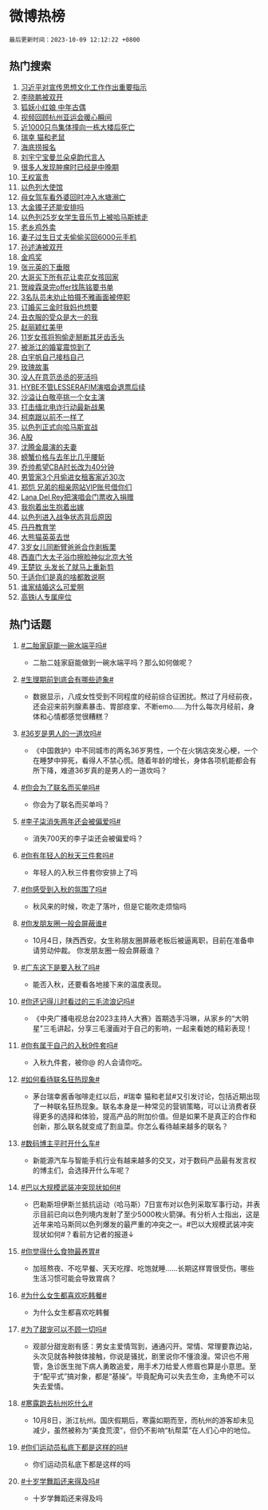 # 微博热榜

`最后更新时间：2023-10-09 12:12:22 +0800`

## 热门搜索

1. [习近平对宣传思想文化工作作出重要指示](https://m.weibo.cn/search?containerid=100103type%3D1%26t%3D10%26q%3D%23%E4%B9%A0%E8%BF%91%E5%B9%B3%E5%AF%B9%E5%AE%A3%E4%BC%A0%E6%80%9D%E6%83%B3%E6%96%87%E5%8C%96%E5%B7%A5%E4%BD%9C%E4%BD%9C%E5%87%BA%E9%87%8D%E8%A6%81%E6%8C%87%E7%A4%BA%23&stream_entry_id=51&isnewpage=1&extparam=seat%3D1%26c_type%3D51%26dgr%3D0%26cate%3D10103%26filter_type%3Drealtimehot%26pos%3D0%26stream_entry_id%3D51%26q%3D%2523%25E4%25B9%25A0%25E8%25BF%2591%25E5%25B9%25B3%25E5%25AF%25B9%25E5%25AE%25A3%25E4%25BC%25A0%25E6%2580%259D%25E6%2583%25B3%25E6%2596%2587%25E5%258C%2596%25E5%25B7%25A5%25E4%25BD%259C%25E4%25BD%259C%25E5%2587%25BA%25E9%2587%258D%25E8%25A6%2581%25E6%258C%2587%25E7%25A4%25BA%2523%26display_time%3D1696824741%26pre_seqid%3D16968247410940640491)
1. [李晓鹏被双开](https://m.weibo.cn/search?containerid=100103type%3D1%26t%3D10%26q%3D%23%E6%9D%8E%E6%99%93%E9%B9%8F%E8%A2%AB%E5%8F%8C%E5%BC%80%23&stream_entry_id=31&isnewpage=1&extparam=seat%3D1%26c_type%3D31%26flag%3D2%26dgr%3D0%26realpos%3D1%26filter_type%3Drealtimehot%26stream_entry_id%3D31%26band_rank%3D1%26lcate%3D5001%26cate%3D5001%26q%3D%2523%25E6%259D%258E%25E6%2599%2593%25E9%25B9%258F%25E8%25A2%25AB%25E5%258F%258C%25E5%25BC%2580%2523%26pos%3D0%26display_time%3D1696824741%26pre_seqid%3D16968247410940640491)
1. [狐妖小红娘 中年古偶](https://m.weibo.cn/search?containerid=100103type%3D1%26t%3D10%26q%3D%E7%8B%90%E5%A6%96%E5%B0%8F%E7%BA%A2%E5%A8%98+%E4%B8%AD%E5%B9%B4%E5%8F%A4%E5%81%B6&stream_entry_id=31&isnewpage=1&extparam=seat%3D1%26c_type%3D31%26flag%3D1%26dgr%3D0%26realpos%3D2%26filter_type%3Drealtimehot%26stream_entry_id%3D31%26band_rank%3D2%26lcate%3D5001%26cate%3D5001%26q%3D%25E7%258B%2590%25E5%25A6%2596%25E5%25B0%258F%25E7%25BA%25A2%25E5%25A8%2598%2520%25E4%25B8%25AD%25E5%25B9%25B4%25E5%258F%25A4%25E5%2581%25B6%26pos%3D1%26display_time%3D1696824741%26pre_seqid%3D16968247410940640491)
1. [视频回顾杭州亚运会暖心瞬间](https://m.weibo.cn/search?containerid=100103type%3D1%26t%3D10%26q%3D%23%E8%A7%86%E9%A2%91%E5%9B%9E%E9%A1%BE%E6%9D%AD%E5%B7%9E%E4%BA%9A%E8%BF%90%E4%BC%9A%E6%9A%96%E5%BF%83%E7%9E%AC%E9%97%B4%23&stream_entry_id=31&isnewpage=1&extparam=seat%3D1%26c_type%3D31%26flag%3D1%26dgr%3D0%26realpos%3D3%26filter_type%3Drealtimehot%26stream_entry_id%3D31%26band_rank%3D3%26lcate%3D5001%26cate%3D5001%26q%3D%2523%25E8%25A7%2586%25E9%25A2%2591%25E5%259B%259E%25E9%25A1%25BE%25E6%259D%25AD%25E5%25B7%259E%25E4%25BA%259A%25E8%25BF%2590%25E4%25BC%259A%25E6%259A%2596%25E5%25BF%2583%25E7%259E%25AC%25E9%2597%25B4%2523%26pos%3D2%26display_time%3D1696824741%26pre_seqid%3D16968247410940640491)
1. [近1000只鸟集体撞向一栋大楼后死亡](https://m.weibo.cn/search?containerid=100103type%3D1%26t%3D10%26q%3D%23%E8%BF%911000%E5%8F%AA%E9%B8%9F%E9%9B%86%E4%BD%93%E6%92%9E%E5%90%91%E4%B8%80%E6%A0%8B%E5%A4%A7%E6%A5%BC%E5%90%8E%E6%AD%BB%E4%BA%A1%23&stream_entry_id=31&isnewpage=1&extparam=seat%3D1%26c_type%3D31%26flag%3D2%26dgr%3D0%26realpos%3D4%26filter_type%3Drealtimehot%26stream_entry_id%3D31%26band_rank%3D4%26lcate%3D5001%26cate%3D5001%26q%3D%2523%25E8%25BF%25911000%25E5%258F%25AA%25E9%25B8%259F%25E9%259B%2586%25E4%25BD%2593%25E6%2592%259E%25E5%2590%2591%25E4%25B8%2580%25E6%25A0%258B%25E5%25A4%25A7%25E6%25A5%25BC%25E5%2590%258E%25E6%25AD%25BB%25E4%25BA%25A1%2523%26pos%3D3%26display_time%3D1696824741%26pre_seqid%3D16968247410940640491)
1. [瑞幸 猫和老鼠](https://m.weibo.cn/search?containerid=100103type%3D1%26t%3D10%26q%3D%E7%91%9E%E5%B9%B8+%E7%8C%AB%E5%92%8C%E8%80%81%E9%BC%A0&stream_entry_id=31&isnewpage=1&extparam=seat%3D1%26c_type%3D31%26flag%3D2%26dgr%3D0%26realpos%3D5%26filter_type%3Drealtimehot%26stream_entry_id%3D31%26band_rank%3D5%26lcate%3D5001%26cate%3D5001%26q%3D%25E7%2591%259E%25E5%25B9%25B8%2520%25E7%258C%25AB%25E5%2592%258C%25E8%2580%2581%25E9%25BC%25A0%26pos%3D4%26display_time%3D1696824741%26pre_seqid%3D16968247410940640491)
1. [海底捞报名](https://m.weibo.cn/search?containerid=100103type%3D1%26t%3D10%26q%3D%E6%B5%B7%E5%BA%95%E6%8D%9E%E6%8A%A5%E5%90%8D&stream_entry_id=31&isnewpage=1&extparam=seat%3D1%26c_type%3D31%26flag%3D1%26dgr%3D0%26realpos%3D6%26filter_type%3Drealtimehot%26stream_entry_id%3D31%26band_rank%3D6%26lcate%3D5001%26cate%3D5001%26q%3D%25E6%25B5%25B7%25E5%25BA%2595%25E6%258D%259E%25E6%258A%25A5%25E5%2590%258D%26pos%3D5%26display_time%3D1696824741%26pre_seqid%3D16968247410940640491)
1. [刘宇宁宝曼兰朵卓韵代言人](https://m.weibo.cn/search?containerid=100103type%3D1%26t%3D10%26q%3D%23%E5%88%98%E5%AE%87%E5%AE%81%E5%AE%9D%E6%9B%BC%E5%85%B0%E6%9C%B5%E5%8D%93%E9%9F%B5%E4%BB%A3%E8%A8%80%E4%BA%BA%23&stream_entry_id=31&isnewpage=1&extparam=seat%3D1%26c_type%3D31%26dgr%3D0%26cate%3D5001%26pos%3D6%26stream_entry_id%3D31%26filter_type%3Drealtimehot%26topic_ad%3D1%26adid%3D207300%26lcate%3D5001%26q%3D%2523%25E5%2588%2598%25E5%25AE%2587%25E5%25AE%2581%25E5%25AE%259D%25E6%259B%25BC%25E5%2585%25B0%25E6%259C%25B5%25E5%258D%2593%25E9%259F%25B5%25E4%25BB%25A3%25E8%25A8%2580%25E4%25BA%25BA%2523%26is_ad_pos%3D1%26band_rank%3D7%26display_time%3D1696824741%26pre_seqid%3D16968247410940640491)
1. [很多人发现肿瘤时已经是中晚期](https://m.weibo.cn/search?containerid=100103type%3D1%26t%3D10%26q%3D%E5%BE%88%E5%A4%9A%E4%BA%BA%E5%8F%91%E7%8E%B0%E8%82%BF%E7%98%A4%E6%97%B6%E5%B7%B2%E7%BB%8F%E6%98%AF%E4%B8%AD%E6%99%9A%E6%9C%9F&stream_entry_id=31&isnewpage=1&extparam=seat%3D1%26c_type%3D31%26flag%3D0%26dgr%3D0%26realpos%3D7%26filter_type%3Drealtimehot%26stream_entry_id%3D31%26band_rank%3D7%26lcate%3D5001%26cate%3D5001%26q%3D%25E5%25BE%2588%25E5%25A4%259A%25E4%25BA%25BA%25E5%258F%2591%25E7%258E%25B0%25E8%2582%25BF%25E7%2598%25A4%25E6%2597%25B6%25E5%25B7%25B2%25E7%25BB%258F%25E6%2598%25AF%25E4%25B8%25AD%25E6%2599%259A%25E6%259C%259F%26pos%3D7%26display_time%3D1696824741%26pre_seqid%3D16968247410940640491)
1. [王权富贵](https://m.weibo.cn/search?containerid=100103type%3D1%26t%3D10%26q%3D%E7%8E%8B%E6%9D%83%E5%AF%8C%E8%B4%B5&stream_entry_id=31&isnewpage=1&extparam=seat%3D1%26c_type%3D31%26flag%3D16%26dgr%3D0%26realpos%3D8%26filter_type%3Drealtimehot%26stream_entry_id%3D31%26band_rank%3D8%26lcate%3D5001%26cate%3D5001%26q%3D%25E7%258E%258B%25E6%259D%2583%25E5%25AF%258C%25E8%25B4%25B5%26pos%3D8%26display_time%3D1696824741%26pre_seqid%3D16968247410940640491)
1. [以色列大使馆](https://m.weibo.cn/search?containerid=100103type%3D1%26t%3D10%26q%3D%23%E4%BB%A5%E8%89%B2%E5%88%97%E5%A4%A7%E4%BD%BF%E9%A6%86%23&stream_entry_id=31&isnewpage=1&extparam=seat%3D1%26c_type%3D31%26flag%3D0%26dgr%3D0%26realpos%3D9%26filter_type%3Drealtimehot%26stream_entry_id%3D31%26band_rank%3D9%26lcate%3D5001%26cate%3D5001%26q%3D%2523%25E4%25BB%25A5%25E8%2589%25B2%25E5%2588%2597%25E5%25A4%25A7%25E4%25BD%25BF%25E9%25A6%2586%2523%26pos%3D9%26display_time%3D1696824741%26pre_seqid%3D16968247410940640491)
1. [母女驾车看外婆回时冲入水塘溺亡](https://m.weibo.cn/search?containerid=100103type%3D1%26t%3D10%26q%3D%23%E6%AF%8D%E5%A5%B3%E9%A9%BE%E8%BD%A6%E7%9C%8B%E5%A4%96%E5%A9%86%E5%9B%9E%E6%97%B6%E5%86%B2%E5%85%A5%E6%B0%B4%E5%A1%98%E6%BA%BA%E4%BA%A1%23&stream_entry_id=31&isnewpage=1&extparam=seat%3D1%26c_type%3D31%26flag%3D0%26dgr%3D0%26realpos%3D10%26filter_type%3Drealtimehot%26stream_entry_id%3D31%26band_rank%3D10%26lcate%3D5001%26cate%3D5001%26q%3D%2523%25E6%25AF%258D%25E5%25A5%25B3%25E9%25A9%25BE%25E8%25BD%25A6%25E7%259C%258B%25E5%25A4%2596%25E5%25A9%2586%25E5%259B%259E%25E6%2597%25B6%25E5%2586%25B2%25E5%2585%25A5%25E6%25B0%25B4%25E5%25A1%2598%25E6%25BA%25BA%25E4%25BA%25A1%2523%26pos%3D10%26display_time%3D1696824741%26pre_seqid%3D16968247410940640491)
1. [大金镯子还能安排吗](https://m.weibo.cn/search?containerid=100103type%3D1%26t%3D10%26q%3D%23%E5%A4%A7%E9%87%91%E9%95%AF%E5%AD%90%E8%BF%98%E8%83%BD%E5%AE%89%E6%8E%92%E5%90%97%23&stream_entry_id=31&isnewpage=1&extparam=seat%3D1%26c_type%3D31%26flag%3D1%26dgr%3D0%26realpos%3D11%26filter_type%3Drealtimehot%26stream_entry_id%3D31%26band_rank%3D11%26lcate%3D5001%26cate%3D5001%26q%3D%2523%25E5%25A4%25A7%25E9%2587%2591%25E9%2595%25AF%25E5%25AD%2590%25E8%25BF%2598%25E8%2583%25BD%25E5%25AE%2589%25E6%258E%2592%25E5%2590%2597%2523%26pos%3D11%26display_time%3D1696824741%26pre_seqid%3D16968247410940640491)
1. [以色列25岁女学生音乐节上被哈马斯掳走](https://m.weibo.cn/search?containerid=100103type%3D1%26t%3D10%26q%3D%23%E4%BB%A5%E8%89%B2%E5%88%9725%E5%B2%81%E5%A5%B3%E5%AD%A6%E7%94%9F%E9%9F%B3%E4%B9%90%E8%8A%82%E4%B8%8A%E8%A2%AB%E5%93%88%E9%A9%AC%E6%96%AF%E6%8E%B3%E8%B5%B0%23&stream_entry_id=31&isnewpage=1&extparam=seat%3D1%26c_type%3D31%26flag%3D0%26dgr%3D0%26realpos%3D12%26filter_type%3Drealtimehot%26stream_entry_id%3D31%26band_rank%3D12%26lcate%3D5001%26cate%3D5001%26q%3D%2523%25E4%25BB%25A5%25E8%2589%25B2%25E5%2588%259725%25E5%25B2%2581%25E5%25A5%25B3%25E5%25AD%25A6%25E7%2594%259F%25E9%259F%25B3%25E4%25B9%2590%25E8%258A%2582%25E4%25B8%258A%25E8%25A2%25AB%25E5%2593%2588%25E9%25A9%25AC%25E6%2596%25AF%25E6%258E%25B3%25E8%25B5%25B0%2523%26pos%3D12%26display_time%3D1696824741%26pre_seqid%3D16968247410940640491)
1. [老乡鸡外卖](https://m.weibo.cn/search?containerid=100103type%3D1%26t%3D10%26q%3D%E8%80%81%E4%B9%A1%E9%B8%A1%E5%A4%96%E5%8D%96&stream_entry_id=31&isnewpage=1&extparam=seat%3D1%26c_type%3D31%26flag%3D1%26dgr%3D0%26realpos%3D13%26filter_type%3Drealtimehot%26stream_entry_id%3D31%26band_rank%3D13%26lcate%3D5001%26cate%3D5001%26q%3D%25E8%2580%2581%25E4%25B9%25A1%25E9%25B8%25A1%25E5%25A4%2596%25E5%258D%2596%26pos%3D13%26display_time%3D1696824741%26pre_seqid%3D16968247410940640491)
1. [妻子过生日丈夫偷偷买回6000元手机](https://m.weibo.cn/search?containerid=100103type%3D1%26t%3D10%26q%3D%23%E5%A6%BB%E5%AD%90%E8%BF%87%E7%94%9F%E6%97%A5%E4%B8%88%E5%A4%AB%E5%81%B7%E5%81%B7%E4%B9%B0%E5%9B%9E6000%E5%85%83%E6%89%8B%E6%9C%BA%23&stream_entry_id=31&isnewpage=1&extparam=seat%3D1%26c_type%3D31%26flag%3D32768%26dgr%3D0%26realpos%3D14%26filter_type%3Drealtimehot%26stream_entry_id%3D31%26band_rank%3D14%26lcate%3D5001%26cate%3D5001%26q%3D%2523%25E5%25A6%25BB%25E5%25AD%2590%25E8%25BF%2587%25E7%2594%259F%25E6%2597%25A5%25E4%25B8%2588%25E5%25A4%25AB%25E5%2581%25B7%25E5%2581%25B7%25E4%25B9%25B0%25E5%259B%259E6000%25E5%2585%2583%25E6%2589%258B%25E6%259C%25BA%2523%26pos%3D14%26display_time%3D1696824741%26pre_seqid%3D16968247410940640491)
1. [孙述涛被双开](https://m.weibo.cn/search?containerid=100103type%3D1%26t%3D10%26q%3D%23%E5%AD%99%E8%BF%B0%E6%B6%9B%E8%A2%AB%E5%8F%8C%E5%BC%80%23&stream_entry_id=31&isnewpage=1&extparam=seat%3D1%26c_type%3D31%26flag%3D1%26dgr%3D0%26realpos%3D15%26filter_type%3Drealtimehot%26stream_entry_id%3D31%26band_rank%3D15%26lcate%3D5001%26cate%3D5001%26q%3D%2523%25E5%25AD%2599%25E8%25BF%25B0%25E6%25B6%259B%25E8%25A2%25AB%25E5%258F%258C%25E5%25BC%2580%2523%26pos%3D15%26display_time%3D1696824741%26pre_seqid%3D16968247410940640491)
1. [金鸡奖](https://m.weibo.cn/search?containerid=100103type%3D1%26t%3D10%26q%3D%E9%87%91%E9%B8%A1%E5%A5%96&stream_entry_id=31&isnewpage=1&extparam=seat%3D1%26c_type%3D31%26flag%3D1%26dgr%3D0%26realpos%3D16%26filter_type%3Drealtimehot%26stream_entry_id%3D31%26band_rank%3D16%26lcate%3D5001%26cate%3D5001%26q%3D%25E9%2587%2591%25E9%25B8%25A1%25E5%25A5%2596%26pos%3D16%26display_time%3D1696824741%26pre_seqid%3D16968247410940640491)
1. [张元英的下垂眼](https://m.weibo.cn/search?containerid=100103type%3D1%26t%3D10%26q%3D%E5%BC%A0%E5%85%83%E8%8B%B1%E7%9A%84%E4%B8%8B%E5%9E%82%E7%9C%BC&stream_entry_id=31&isnewpage=1&extparam=seat%3D1%26c_type%3D31%26flag%3D0%26dgr%3D0%26realpos%3D17%26filter_type%3Drealtimehot%26stream_entry_id%3D31%26band_rank%3D17%26lcate%3D5001%26cate%3D5001%26q%3D%25E5%25BC%25A0%25E5%2585%2583%25E8%258B%25B1%25E7%259A%2584%25E4%25B8%258B%25E5%259E%2582%25E7%259C%25BC%26pos%3D17%26display_time%3D1696824741%26pre_seqid%3D16968247410940640491)
1. [大哥买下所有花让卖花女孩回家](https://m.weibo.cn/search?containerid=100103type%3D1%26t%3D10%26q%3D%23%E5%A4%A7%E5%93%A5%E4%B9%B0%E4%B8%8B%E6%89%80%E6%9C%89%E8%8A%B1%E8%AE%A9%E5%8D%96%E8%8A%B1%E5%A5%B3%E5%AD%A9%E5%9B%9E%E5%AE%B6%23&stream_entry_id=31&isnewpage=1&extparam=seat%3D1%26c_type%3D31%26flag%3D32768%26dgr%3D0%26realpos%3D18%26filter_type%3Drealtimehot%26stream_entry_id%3D31%26band_rank%3D18%26lcate%3D5001%26cate%3D5001%26q%3D%2523%25E5%25A4%25A7%25E5%2593%25A5%25E4%25B9%25B0%25E4%25B8%258B%25E6%2589%2580%25E6%259C%2589%25E8%258A%25B1%25E8%25AE%25A9%25E5%258D%2596%25E8%258A%25B1%25E5%25A5%25B3%25E5%25AD%25A9%25E5%259B%259E%25E5%25AE%25B6%2523%26pos%3D18%26display_time%3D1696824741%26pre_seqid%3D16968247410940640491)
1. [贺峻霖录完offer找陈铭要书单](https://m.weibo.cn/search?containerid=100103type%3D1%26t%3D10%26q%3D%23%E8%B4%BA%E5%B3%BB%E9%9C%96%E5%BD%95%E5%AE%8Coffer%E6%89%BE%E9%99%88%E9%93%AD%E8%A6%81%E4%B9%A6%E5%8D%95%23&stream_entry_id=31&isnewpage=1&extparam=seat%3D1%26c_type%3D31%26flag%3D1%26dgr%3D0%26realpos%3D19%26filter_type%3Drealtimehot%26stream_entry_id%3D31%26band_rank%3D19%26lcate%3D5001%26cate%3D5001%26q%3D%2523%25E8%25B4%25BA%25E5%25B3%25BB%25E9%259C%2596%25E5%25BD%2595%25E5%25AE%258Coffer%25E6%2589%25BE%25E9%2599%2588%25E9%2593%25AD%25E8%25A6%2581%25E4%25B9%25A6%25E5%258D%2595%2523%26pos%3D19%26display_time%3D1696824741%26pre_seqid%3D16968247410940640491)
1. [3名队员未劝止拍摄不雅画面被停职](https://m.weibo.cn/search?containerid=100103type%3D1%26t%3D10%26q%3D%233%E5%90%8D%E9%98%9F%E5%91%98%E6%9C%AA%E5%8A%9D%E6%AD%A2%E6%8B%8D%E6%91%84%E4%B8%8D%E9%9B%85%E7%94%BB%E9%9D%A2%E8%A2%AB%E5%81%9C%E8%81%8C%23&stream_entry_id=31&isnewpage=1&extparam=seat%3D1%26c_type%3D31%26flag%3D0%26dgr%3D0%26realpos%3D20%26filter_type%3Drealtimehot%26stream_entry_id%3D31%26band_rank%3D20%26lcate%3D5001%26cate%3D5001%26q%3D%25233%25E5%2590%258D%25E9%2598%259F%25E5%2591%2598%25E6%259C%25AA%25E5%258A%259D%25E6%25AD%25A2%25E6%258B%258D%25E6%2591%2584%25E4%25B8%258D%25E9%259B%2585%25E7%2594%25BB%25E9%259D%25A2%25E8%25A2%25AB%25E5%2581%259C%25E8%2581%258C%2523%26pos%3D20%26display_time%3D1696824741%26pre_seqid%3D16968247410940640491)
1. [订婚买三金时我妈也想要](https://m.weibo.cn/search?containerid=100103type%3D1%26t%3D10%26q%3D%23%E8%AE%A2%E5%A9%9A%E4%B9%B0%E4%B8%89%E9%87%91%E6%97%B6%E6%88%91%E5%A6%88%E4%B9%9F%E6%83%B3%E8%A6%81%23&stream_entry_id=31&isnewpage=1&extparam=seat%3D1%26c_type%3D31%26flag%3D1%26dgr%3D0%26realpos%3D21%26filter_type%3Drealtimehot%26stream_entry_id%3D31%26band_rank%3D21%26lcate%3D5001%26cate%3D5001%26q%3D%2523%25E8%25AE%25A2%25E5%25A9%259A%25E4%25B9%25B0%25E4%25B8%2589%25E9%2587%2591%25E6%2597%25B6%25E6%2588%2591%25E5%25A6%2588%25E4%25B9%259F%25E6%2583%25B3%25E8%25A6%2581%2523%26pos%3D21%26display_time%3D1696824741%26pre_seqid%3D16968247410940640491)
1. [丑衣服的受众是大一的我](https://m.weibo.cn/search?containerid=100103type%3D1%26t%3D10%26q%3D%23%E4%B8%91%E8%A1%A3%E6%9C%8D%E7%9A%84%E5%8F%97%E4%BC%97%E6%98%AF%E5%A4%A7%E4%B8%80%E7%9A%84%E6%88%91%23&stream_entry_id=31&isnewpage=1&extparam=seat%3D1%26c_type%3D31%26flag%3D1%26dgr%3D0%26realpos%3D22%26filter_type%3Drealtimehot%26stream_entry_id%3D31%26band_rank%3D22%26lcate%3D5001%26cate%3D5001%26q%3D%2523%25E4%25B8%2591%25E8%25A1%25A3%25E6%259C%258D%25E7%259A%2584%25E5%258F%2597%25E4%25BC%2597%25E6%2598%25AF%25E5%25A4%25A7%25E4%25B8%2580%25E7%259A%2584%25E6%2588%2591%2523%26pos%3D22%26display_time%3D1696824741%26pre_seqid%3D16968247410940640491)
1. [赵丽颖红美甲](https://m.weibo.cn/search?containerid=100103type%3D1%26t%3D10%26q%3D%23%E8%B5%B5%E4%B8%BD%E9%A2%96%E7%BA%A2%E7%BE%8E%E7%94%B2%23&stream_entry_id=31&isnewpage=1&extparam=seat%3D1%26c_type%3D31%26flag%3D1%26dgr%3D0%26realpos%3D23%26filter_type%3Drealtimehot%26stream_entry_id%3D31%26band_rank%3D23%26lcate%3D5001%26cate%3D5001%26q%3D%2523%25E8%25B5%25B5%25E4%25B8%25BD%25E9%25A2%2596%25E7%25BA%25A2%25E7%25BE%258E%25E7%2594%25B2%2523%26pos%3D23%26display_time%3D1696824741%26pre_seqid%3D16968247410940640491)
1. [11岁女孩将狗偷走掰断其牙齿舌头](https://m.weibo.cn/search?containerid=100103type%3D1%26t%3D10%26q%3D%2311%E5%B2%81%E5%A5%B3%E5%AD%A9%E5%B0%86%E7%8B%97%E5%81%B7%E8%B5%B0%E6%8E%B0%E6%96%AD%E5%85%B6%E7%89%99%E9%BD%BF%E8%88%8C%E5%A4%B4%23&stream_entry_id=31&isnewpage=1&extparam=seat%3D1%26c_type%3D31%26flag%3D0%26dgr%3D0%26realpos%3D24%26filter_type%3Drealtimehot%26stream_entry_id%3D31%26band_rank%3D24%26lcate%3D5001%26cate%3D5001%26q%3D%252311%25E5%25B2%2581%25E5%25A5%25B3%25E5%25AD%25A9%25E5%25B0%2586%25E7%258B%2597%25E5%2581%25B7%25E8%25B5%25B0%25E6%258E%25B0%25E6%2596%25AD%25E5%2585%25B6%25E7%2589%2599%25E9%25BD%25BF%25E8%2588%258C%25E5%25A4%25B4%2523%26pos%3D24%26display_time%3D1696824741%26pre_seqid%3D16968247410940640491)
1. [被浙江的婚宴震惊到了](https://m.weibo.cn/search?containerid=100103type%3D1%26t%3D10%26q%3D%23%E8%A2%AB%E6%B5%99%E6%B1%9F%E7%9A%84%E5%A9%9A%E5%AE%B4%E9%9C%87%E6%83%8A%E5%88%B0%E4%BA%86%23&stream_entry_id=31&isnewpage=1&extparam=seat%3D1%26c_type%3D31%26flag%3D0%26dgr%3D0%26realpos%3D25%26filter_type%3Drealtimehot%26stream_entry_id%3D31%26band_rank%3D25%26lcate%3D5001%26cate%3D5001%26q%3D%2523%25E8%25A2%25AB%25E6%25B5%2599%25E6%25B1%259F%25E7%259A%2584%25E5%25A9%259A%25E5%25AE%25B4%25E9%259C%2587%25E6%2583%258A%25E5%2588%25B0%25E4%25BA%2586%2523%26pos%3D25%26display_time%3D1696824741%26pre_seqid%3D16968247410940640491)
1. [白宇帆自己接档自己](https://m.weibo.cn/search?containerid=100103type%3D1%26t%3D10%26q%3D%23%E7%99%BD%E5%AE%87%E5%B8%86%E8%87%AA%E5%B7%B1%E6%8E%A5%E6%A1%A3%E8%87%AA%E5%B7%B1%23&stream_entry_id=31&isnewpage=1&extparam=seat%3D1%26c_type%3D31%26flag%3D1%26dgr%3D0%26realpos%3D26%26filter_type%3Drealtimehot%26stream_entry_id%3D31%26band_rank%3D26%26lcate%3D5001%26cate%3D5001%26q%3D%2523%25E7%2599%25BD%25E5%25AE%2587%25E5%25B8%2586%25E8%2587%25AA%25E5%25B7%25B1%25E6%258E%25A5%25E6%25A1%25A3%25E8%2587%25AA%25E5%25B7%25B1%2523%26pos%3D26%26display_time%3D1696824741%26pre_seqid%3D16968247410940640491)
1. [玫瑰故事](https://m.weibo.cn/search?containerid=100103type%3D1%26t%3D10%26q%3D%E7%8E%AB%E7%91%B0%E6%95%85%E4%BA%8B&stream_entry_id=31&isnewpage=1&extparam=seat%3D1%26c_type%3D31%26flag%3D1%26dgr%3D0%26realpos%3D27%26filter_type%3Drealtimehot%26stream_entry_id%3D31%26band_rank%3D27%26lcate%3D5001%26cate%3D5001%26q%3D%25E7%258E%25AB%25E7%2591%25B0%25E6%2595%2585%25E4%25BA%258B%26pos%3D27%26display_time%3D1696824741%26pre_seqid%3D16968247410940640491)
1. [没人在意范丞丞的死活吗](https://m.weibo.cn/search?containerid=100103type%3D1%26t%3D10%26q%3D%23%E6%B2%A1%E4%BA%BA%E5%9C%A8%E6%84%8F%E8%8C%83%E4%B8%9E%E4%B8%9E%E7%9A%84%E6%AD%BB%E6%B4%BB%E5%90%97%23&stream_entry_id=31&isnewpage=1&extparam=seat%3D1%26c_type%3D31%26flag%3D1%26dgr%3D0%26realpos%3D28%26filter_type%3Drealtimehot%26stream_entry_id%3D31%26band_rank%3D28%26lcate%3D5001%26cate%3D5001%26q%3D%2523%25E6%25B2%25A1%25E4%25BA%25BA%25E5%259C%25A8%25E6%2584%258F%25E8%258C%2583%25E4%25B8%259E%25E4%25B8%259E%25E7%259A%2584%25E6%25AD%25BB%25E6%25B4%25BB%25E5%2590%2597%2523%26pos%3D28%26display_time%3D1696824741%26pre_seqid%3D16968247410940640491)
1. [HYBE不管LESSERAFIM演唱会退票后续](https://m.weibo.cn/search?containerid=100103type%3D1%26t%3D10%26q%3D%23HYBE%E4%B8%8D%E7%AE%A1LESSERAFIM%E6%BC%94%E5%94%B1%E4%BC%9A%E9%80%80%E7%A5%A8%E5%90%8E%E7%BB%AD%23&stream_entry_id=31&isnewpage=1&extparam=seat%3D1%26c_type%3D31%26flag%3D1%26dgr%3D0%26realpos%3D29%26filter_type%3Drealtimehot%26stream_entry_id%3D31%26band_rank%3D29%26lcate%3D5001%26cate%3D5001%26q%3D%2523HYBE%25E4%25B8%258D%25E7%25AE%25A1LESSERAFIM%25E6%25BC%2594%25E5%2594%25B1%25E4%25BC%259A%25E9%2580%2580%25E7%25A5%25A8%25E5%2590%258E%25E7%25BB%25AD%2523%26pos%3D29%26display_time%3D1696824741%26pre_seqid%3D16968247410940640491)
1. [沙溢让白敬亭挑一个女主演](https://m.weibo.cn/search?containerid=100103type%3D1%26t%3D10%26q%3D%23%E6%B2%99%E6%BA%A2%E8%AE%A9%E7%99%BD%E6%95%AC%E4%BA%AD%E6%8C%91%E4%B8%80%E4%B8%AA%E5%A5%B3%E4%B8%BB%E6%BC%94%23&stream_entry_id=31&isnewpage=1&extparam=seat%3D1%26c_type%3D31%26flag%3D1%26dgr%3D0%26realpos%3D30%26filter_type%3Drealtimehot%26stream_entry_id%3D31%26band_rank%3D30%26lcate%3D5001%26cate%3D5001%26q%3D%2523%25E6%25B2%2599%25E6%25BA%25A2%25E8%25AE%25A9%25E7%2599%25BD%25E6%2595%25AC%25E4%25BA%25AD%25E6%258C%2591%25E4%25B8%2580%25E4%25B8%25AA%25E5%25A5%25B3%25E4%25B8%25BB%25E6%25BC%2594%2523%26pos%3D30%26display_time%3D1696824741%26pre_seqid%3D16968247410940640491)
1. [打击缅北电诈行动最新战果](https://m.weibo.cn/search?containerid=100103type%3D1%26t%3D10%26q%3D%23%E6%89%93%E5%87%BB%E7%BC%85%E5%8C%97%E7%94%B5%E8%AF%88%E8%A1%8C%E5%8A%A8%E6%9C%80%E6%96%B0%E6%88%98%E6%9E%9C%23&stream_entry_id=31&isnewpage=1&extparam=seat%3D1%26c_type%3D31%26flag%3D1%26dgr%3D0%26realpos%3D31%26filter_type%3Drealtimehot%26stream_entry_id%3D31%26band_rank%3D31%26lcate%3D5001%26cate%3D5001%26q%3D%2523%25E6%2589%2593%25E5%2587%25BB%25E7%25BC%2585%25E5%258C%2597%25E7%2594%25B5%25E8%25AF%2588%25E8%25A1%258C%25E5%258A%25A8%25E6%259C%2580%25E6%2596%25B0%25E6%2588%2598%25E6%259E%259C%2523%26pos%3D31%26display_time%3D1696824741%26pre_seqid%3D16968247410940640491)
1. [柯南跟以前不一样了](https://m.weibo.cn/search?containerid=100103type%3D1%26t%3D10%26q%3D%23%E6%9F%AF%E5%8D%97%E8%B7%9F%E4%BB%A5%E5%89%8D%E4%B8%8D%E4%B8%80%E6%A0%B7%E4%BA%86%23&stream_entry_id=31&isnewpage=1&extparam=seat%3D1%26c_type%3D31%26flag%3D1%26dgr%3D0%26realpos%3D32%26filter_type%3Drealtimehot%26stream_entry_id%3D31%26band_rank%3D32%26lcate%3D5001%26cate%3D5001%26q%3D%2523%25E6%259F%25AF%25E5%258D%2597%25E8%25B7%259F%25E4%25BB%25A5%25E5%2589%258D%25E4%25B8%258D%25E4%25B8%2580%25E6%25A0%25B7%25E4%25BA%2586%2523%26pos%3D32%26display_time%3D1696824741%26pre_seqid%3D16968247410940640491)
1. [以色列正式向哈马斯宣战](https://m.weibo.cn/search?containerid=100103type%3D1%26t%3D10%26q%3D%23%E4%BB%A5%E8%89%B2%E5%88%97%E6%AD%A3%E5%BC%8F%E5%90%91%E5%93%88%E9%A9%AC%E6%96%AF%E5%AE%A3%E6%88%98%23&stream_entry_id=31&isnewpage=1&extparam=seat%3D1%26c_type%3D31%26flag%3D0%26dgr%3D0%26realpos%3D33%26filter_type%3Drealtimehot%26stream_entry_id%3D31%26band_rank%3D33%26lcate%3D5001%26cate%3D5001%26q%3D%2523%25E4%25BB%25A5%25E8%2589%25B2%25E5%2588%2597%25E6%25AD%25A3%25E5%25BC%258F%25E5%2590%2591%25E5%2593%2588%25E9%25A9%25AC%25E6%2596%25AF%25E5%25AE%25A3%25E6%2588%2598%2523%26pos%3D33%26display_time%3D1696824741%26pre_seqid%3D16968247410940640491)
1. [A股](https://m.weibo.cn/search?containerid=100103type%3D1%26t%3D10%26q%3DA%E8%82%A1&stream_entry_id=31&isnewpage=1&extparam=seat%3D1%26c_type%3D31%26flag%3D0%26dgr%3D0%26realpos%3D34%26filter_type%3Drealtimehot%26stream_entry_id%3D31%26band_rank%3D34%26lcate%3D5001%26cate%3D5001%26q%3DA%25E8%2582%25A1%26pos%3D34%26display_time%3D1696824741%26pre_seqid%3D16968247410940640491)
1. [沈腾金晨演的夫妻](https://m.weibo.cn/search?containerid=100103type%3D1%26t%3D10%26q%3D%23%E6%B2%88%E8%85%BE%E9%87%91%E6%99%A8%E6%BC%94%E7%9A%84%E5%A4%AB%E5%A6%BB%23&stream_entry_id=31&isnewpage=1&extparam=seat%3D1%26c_type%3D31%26flag%3D0%26dgr%3D0%26realpos%3D35%26filter_type%3Drealtimehot%26stream_entry_id%3D31%26band_rank%3D35%26lcate%3D5001%26cate%3D5001%26q%3D%2523%25E6%25B2%2588%25E8%2585%25BE%25E9%2587%2591%25E6%2599%25A8%25E6%25BC%2594%25E7%259A%2584%25E5%25A4%25AB%25E5%25A6%25BB%2523%26pos%3D35%26display_time%3D1696824741%26pre_seqid%3D16968247410940640491)
1. [螃蟹价格与去年比几乎腰斩](https://m.weibo.cn/search?containerid=100103type%3D1%26t%3D10%26q%3D%23%E8%9E%83%E8%9F%B9%E4%BB%B7%E6%A0%BC%E4%B8%8E%E5%8E%BB%E5%B9%B4%E6%AF%94%E5%87%A0%E4%B9%8E%E8%85%B0%E6%96%A9%23&stream_entry_id=31&isnewpage=1&extparam=seat%3D1%26c_type%3D31%26flag%3D1%26dgr%3D0%26realpos%3D36%26filter_type%3Drealtimehot%26stream_entry_id%3D31%26band_rank%3D36%26lcate%3D5001%26cate%3D5001%26q%3D%2523%25E8%259E%2583%25E8%259F%25B9%25E4%25BB%25B7%25E6%25A0%25BC%25E4%25B8%258E%25E5%258E%25BB%25E5%25B9%25B4%25E6%25AF%2594%25E5%2587%25A0%25E4%25B9%258E%25E8%2585%25B0%25E6%2596%25A9%2523%26pos%3D36%26display_time%3D1696824741%26pre_seqid%3D16968247410940640491)
1. [乔帅希望CBA时长改为40分钟](https://m.weibo.cn/search?containerid=100103type%3D1%26t%3D10%26q%3D%23%E4%B9%94%E5%B8%85%E5%B8%8C%E6%9C%9BCBA%E6%97%B6%E9%95%BF%E6%94%B9%E4%B8%BA40%E5%88%86%E9%92%9F%23&stream_entry_id=31&isnewpage=1&extparam=seat%3D1%26c_type%3D31%26flag%3D0%26dgr%3D0%26realpos%3D37%26filter_type%3Drealtimehot%26stream_entry_id%3D31%26band_rank%3D37%26lcate%3D5001%26cate%3D5001%26q%3D%2523%25E4%25B9%2594%25E5%25B8%2585%25E5%25B8%258C%25E6%259C%259BCBA%25E6%2597%25B6%25E9%2595%25BF%25E6%2594%25B9%25E4%25B8%25BA40%25E5%2588%2586%25E9%2592%259F%2523%26pos%3D37%26display_time%3D1696824741%26pre_seqid%3D16968247410940640491)
1. [男管家3个月偷进女租客家近30次](https://m.weibo.cn/search?containerid=100103type%3D1%26t%3D10%26q%3D%23%E7%94%B7%E7%AE%A1%E5%AE%B63%E4%B8%AA%E6%9C%88%E5%81%B7%E8%BF%9B%E5%A5%B3%E7%A7%9F%E5%AE%A2%E5%AE%B6%E8%BF%9130%E6%AC%A1%23&stream_entry_id=31&isnewpage=1&extparam=seat%3D1%26c_type%3D31%26flag%3D0%26dgr%3D0%26realpos%3D38%26filter_type%3Drealtimehot%26stream_entry_id%3D31%26band_rank%3D38%26lcate%3D5001%26cate%3D5001%26q%3D%2523%25E7%2594%25B7%25E7%25AE%25A1%25E5%25AE%25B63%25E4%25B8%25AA%25E6%259C%2588%25E5%2581%25B7%25E8%25BF%259B%25E5%25A5%25B3%25E7%25A7%259F%25E5%25AE%25A2%25E5%25AE%25B6%25E8%25BF%259130%25E6%25AC%25A1%2523%26pos%3D38%26display_time%3D1696824741%26pre_seqid%3D16968247410940640491)
1. [郑恺 兄弟的相亲网站VIP账号借你们](https://m.weibo.cn/search?containerid=100103type%3D1%26t%3D10%26q%3D%E9%83%91%E6%81%BA+%E5%85%84%E5%BC%9F%E7%9A%84%E7%9B%B8%E4%BA%B2%E7%BD%91%E7%AB%99VIP%E8%B4%A6%E5%8F%B7%E5%80%9F%E4%BD%A0%E4%BB%AC&stream_entry_id=31&isnewpage=1&extparam=seat%3D1%26c_type%3D31%26flag%3D1%26dgr%3D0%26realpos%3D39%26filter_type%3Drealtimehot%26stream_entry_id%3D31%26band_rank%3D39%26lcate%3D5001%26cate%3D5001%26q%3D%25E9%2583%2591%25E6%2581%25BA%2520%25E5%2585%2584%25E5%25BC%259F%25E7%259A%2584%25E7%259B%25B8%25E4%25BA%25B2%25E7%25BD%2591%25E7%25AB%2599VIP%25E8%25B4%25A6%25E5%258F%25B7%25E5%2580%259F%25E4%25BD%25A0%25E4%25BB%25AC%26pos%3D39%26display_time%3D1696824741%26pre_seqid%3D16968247410940640491)
1. [Lana Del Rey把演唱会门票收入捐赠](https://m.weibo.cn/search?containerid=100103type%3D1%26t%3D10%26q%3DLana+Del+Rey%E6%8A%8A%E6%BC%94%E5%94%B1%E4%BC%9A%E9%97%A8%E7%A5%A8%E6%94%B6%E5%85%A5%E6%8D%90%E8%B5%A0&stream_entry_id=31&isnewpage=1&extparam=seat%3D1%26c_type%3D31%26flag%3D1%26dgr%3D0%26realpos%3D40%26filter_type%3Drealtimehot%26stream_entry_id%3D31%26band_rank%3D40%26lcate%3D5001%26cate%3D5001%26q%3DLana%2520Del%2520Rey%25E6%258A%258A%25E6%25BC%2594%25E5%2594%25B1%25E4%25BC%259A%25E9%2597%25A8%25E7%25A5%25A8%25E6%2594%25B6%25E5%2585%25A5%25E6%258D%2590%25E8%25B5%25A0%26pos%3D40%26display_time%3D1696824741%26pre_seqid%3D16968247410940640491)
1. [我抱着出生抱着出嫁](https://m.weibo.cn/search?containerid=100103type%3D1%26t%3D10%26q%3D%23%E6%88%91%E6%8A%B1%E7%9D%80%E5%87%BA%E7%94%9F%E6%8A%B1%E7%9D%80%E5%87%BA%E5%AB%81%23&stream_entry_id=31&isnewpage=1&extparam=seat%3D1%26c_type%3D31%26flag%3D32768%26dgr%3D0%26realpos%3D41%26filter_type%3Drealtimehot%26stream_entry_id%3D31%26band_rank%3D41%26lcate%3D5001%26cate%3D5001%26q%3D%2523%25E6%2588%2591%25E6%258A%25B1%25E7%259D%2580%25E5%2587%25BA%25E7%2594%259F%25E6%258A%25B1%25E7%259D%2580%25E5%2587%25BA%25E5%25AB%2581%2523%26pos%3D41%26display_time%3D1696824741%26pre_seqid%3D16968247410940640491)
1. [以色列进入战争状态背后原因](https://m.weibo.cn/search?containerid=100103type%3D1%26t%3D10%26q%3D%23%E4%BB%A5%E8%89%B2%E5%88%97%E8%BF%9B%E5%85%A5%E6%88%98%E4%BA%89%E7%8A%B6%E6%80%81%E8%83%8C%E5%90%8E%E5%8E%9F%E5%9B%A0%23&stream_entry_id=31&isnewpage=1&extparam=seat%3D1%26c_type%3D31%26flag%3D0%26dgr%3D0%26realpos%3D42%26filter_type%3Drealtimehot%26stream_entry_id%3D31%26band_rank%3D42%26lcate%3D5001%26cate%3D5001%26q%3D%2523%25E4%25BB%25A5%25E8%2589%25B2%25E5%2588%2597%25E8%25BF%259B%25E5%2585%25A5%25E6%2588%2598%25E4%25BA%2589%25E7%258A%25B6%25E6%2580%2581%25E8%2583%258C%25E5%2590%258E%25E5%258E%259F%25E5%259B%25A0%2523%26pos%3D42%26display_time%3D1696824741%26pre_seqid%3D16968247410940640491)
1. [丹丹教育学](https://m.weibo.cn/search?containerid=100103type%3D1%26t%3D10%26q%3D%E4%B8%B9%E4%B8%B9%E6%95%99%E8%82%B2%E5%AD%A6&stream_entry_id=31&isnewpage=1&extparam=seat%3D1%26c_type%3D31%26flag%3D1%26dgr%3D0%26realpos%3D43%26filter_type%3Drealtimehot%26stream_entry_id%3D31%26band_rank%3D43%26lcate%3D5001%26cate%3D5001%26q%3D%25E4%25B8%25B9%25E4%25B8%25B9%25E6%2595%2599%25E8%2582%25B2%25E5%25AD%25A6%26pos%3D43%26display_time%3D1696824741%26pre_seqid%3D16968247410940640491)
1. [大熊猫英英去世](https://m.weibo.cn/search?containerid=100103type%3D1%26t%3D10%26q%3D%E5%A4%A7%E7%86%8A%E7%8C%AB%E8%8B%B1%E8%8B%B1%E5%8E%BB%E4%B8%96&stream_entry_id=31&isnewpage=1&extparam=seat%3D1%26c_type%3D31%26flag%3D0%26dgr%3D0%26realpos%3D44%26filter_type%3Drealtimehot%26stream_entry_id%3D31%26band_rank%3D44%26lcate%3D5001%26cate%3D5001%26q%3D%25E5%25A4%25A7%25E7%2586%258A%25E7%258C%25AB%25E8%258B%25B1%25E8%258B%25B1%25E5%258E%25BB%25E4%25B8%2596%26pos%3D44%26display_time%3D1696824741%26pre_seqid%3D16968247410940640491)
1. [3岁女儿同断臂爸爸合作剥板栗](https://m.weibo.cn/search?containerid=100103type%3D1%26t%3D10%26q%3D%233%E5%B2%81%E5%A5%B3%E5%84%BF%E5%90%8C%E6%96%AD%E8%87%82%E7%88%B8%E7%88%B8%E5%90%88%E4%BD%9C%E5%89%A5%E6%9D%BF%E6%A0%97%23&stream_entry_id=31&isnewpage=1&extparam=seat%3D1%26c_type%3D31%26flag%3D32768%26dgr%3D0%26realpos%3D45%26filter_type%3Drealtimehot%26stream_entry_id%3D31%26band_rank%3D45%26lcate%3D5001%26cate%3D5001%26q%3D%25233%25E5%25B2%2581%25E5%25A5%25B3%25E5%2584%25BF%25E5%2590%258C%25E6%2596%25AD%25E8%2587%2582%25E7%2588%25B8%25E7%2588%25B8%25E5%2590%2588%25E4%25BD%259C%25E5%2589%25A5%25E6%259D%25BF%25E6%25A0%2597%2523%26pos%3D45%26display_time%3D1696824741%26pre_seqid%3D16968247410940640491)
1. [西直门大太子浴巾擦脸神似北京大爷](https://m.weibo.cn/search?containerid=100103type%3D1%26t%3D10%26q%3D%23%E8%A5%BF%E7%9B%B4%E9%97%A8%E5%A4%A7%E5%A4%AA%E5%AD%90%E6%B5%B4%E5%B7%BE%E6%93%A6%E8%84%B8%E7%A5%9E%E4%BC%BC%E5%8C%97%E4%BA%AC%E5%A4%A7%E7%88%B7%23&stream_entry_id=31&isnewpage=1&extparam=seat%3D1%26c_type%3D31%26flag%3D32768%26dgr%3D0%26realpos%3D46%26filter_type%3Drealtimehot%26stream_entry_id%3D31%26band_rank%3D46%26lcate%3D5001%26cate%3D5001%26q%3D%2523%25E8%25A5%25BF%25E7%259B%25B4%25E9%2597%25A8%25E5%25A4%25A7%25E5%25A4%25AA%25E5%25AD%2590%25E6%25B5%25B4%25E5%25B7%25BE%25E6%2593%25A6%25E8%2584%25B8%25E7%25A5%259E%25E4%25BC%25BC%25E5%258C%2597%25E4%25BA%25AC%25E5%25A4%25A7%25E7%2588%25B7%2523%26pos%3D46%26display_time%3D1696824741%26pre_seqid%3D16968247410940640491)
1. [王楚钦 头发长了就马上重新剪](https://m.weibo.cn/search?containerid=100103type%3D1%26t%3D10%26q%3D%E7%8E%8B%E6%A5%9A%E9%92%A6+%E5%A4%B4%E5%8F%91%E9%95%BF%E4%BA%86%E5%B0%B1%E9%A9%AC%E4%B8%8A%E9%87%8D%E6%96%B0%E5%89%AA&stream_entry_id=31&isnewpage=1&extparam=seat%3D1%26c_type%3D31%26flag%3D0%26dgr%3D0%26realpos%3D47%26filter_type%3Drealtimehot%26stream_entry_id%3D31%26band_rank%3D47%26lcate%3D5001%26cate%3D5001%26q%3D%25E7%258E%258B%25E6%25A5%259A%25E9%2592%25A6%2520%25E5%25A4%25B4%25E5%258F%2591%25E9%2595%25BF%25E4%25BA%2586%25E5%25B0%25B1%25E9%25A9%25AC%25E4%25B8%258A%25E9%2587%258D%25E6%2596%25B0%25E5%2589%25AA%26pos%3D47%26display_time%3D1696824741%26pre_seqid%3D16968247410940640491)
1. [于适你们是真的啥都敢说啊](https://m.weibo.cn/search?containerid=100103type%3D1%26t%3D10%26q%3D%23%E4%BA%8E%E9%80%82%E4%BD%A0%E4%BB%AC%E6%98%AF%E7%9C%9F%E7%9A%84%E5%95%A5%E9%83%BD%E6%95%A2%E8%AF%B4%E5%95%8A%23&stream_entry_id=31&isnewpage=1&extparam=seat%3D1%26c_type%3D31%26flag%3D1%26dgr%3D0%26realpos%3D48%26filter_type%3Drealtimehot%26stream_entry_id%3D31%26band_rank%3D48%26lcate%3D5001%26cate%3D5001%26q%3D%2523%25E4%25BA%258E%25E9%2580%2582%25E4%25BD%25A0%25E4%25BB%25AC%25E6%2598%25AF%25E7%259C%259F%25E7%259A%2584%25E5%2595%25A5%25E9%2583%25BD%25E6%2595%25A2%25E8%25AF%25B4%25E5%2595%258A%2523%26pos%3D48%26display_time%3D1696824741%26pre_seqid%3D16968247410940640491)
1. [谁家结婚这么可爱啊](https://m.weibo.cn/search?containerid=100103type%3D1%26t%3D10%26q%3D%23%E8%B0%81%E5%AE%B6%E7%BB%93%E5%A9%9A%E8%BF%99%E4%B9%88%E5%8F%AF%E7%88%B1%E5%95%8A%23&stream_entry_id=31&isnewpage=1&extparam=seat%3D1%26c_type%3D31%26flag%3D1%26dgr%3D0%26realpos%3D49%26filter_type%3Drealtimehot%26stream_entry_id%3D31%26band_rank%3D49%26lcate%3D5001%26cate%3D5001%26q%3D%2523%25E8%25B0%2581%25E5%25AE%25B6%25E7%25BB%2593%25E5%25A9%259A%25E8%25BF%2599%25E4%25B9%2588%25E5%258F%25AF%25E7%2588%25B1%25E5%2595%258A%2523%26pos%3D49%26display_time%3D1696824741%26pre_seqid%3D16968247410940640491)
1. [高铁i人专属座位](https://m.weibo.cn/search?containerid=100103type%3D1%26t%3D10%26q%3D%23%E9%AB%98%E9%93%81i%E4%BA%BA%E4%B8%93%E5%B1%9E%E5%BA%A7%E4%BD%8D%23&stream_entry_id=31&isnewpage=1&extparam=seat%3D1%26c_type%3D31%26flag%3D0%26dgr%3D0%26realpos%3D50%26filter_type%3Drealtimehot%26stream_entry_id%3D31%26band_rank%3D50%26lcate%3D5001%26cate%3D5001%26q%3D%2523%25E9%25AB%2598%25E9%2593%2581i%25E4%25BA%25BA%25E4%25B8%2593%25E5%25B1%259E%25E5%25BA%25A7%25E4%25BD%258D%2523%26pos%3D50%26display_time%3D1696824741%26pre_seqid%3D16968247410940640491)

## 热门话题

1. [#二胎家庭能一碗水端平吗#](https://m.weibo.cn/search?containerid=231522type%3D1%26t%3D10%26q%3D%23%E4%BA%8C%E8%83%8E%E5%AE%B6%E5%BA%AD%E8%83%BD%E4%B8%80%E7%A2%97%E6%B0%B4%E7%AB%AF%E5%B9%B3%E5%90%97%23&stream_entry_id=128&isnewpage=1&extparam=seat%3D1%26dgr%3D0%26c_type%3D128%26unitid%3D1696769537127%26lcate%3D5004%26cate%3D5004%26pos%3D1-0-0%26display_time%3D1696824741%26pre_seqid%3D169682474199401307299)
    - 二胎二娃家庭能做到一碗水端平吗？那么如何做呢？

1. [#生理期前到底会有哪些迹象#](https://m.weibo.cn/search?containerid=231522type%3D1%26t%3D10%26q%3D%23%E7%94%9F%E7%90%86%E6%9C%9F%E5%89%8D%E5%88%B0%E5%BA%95%E4%BC%9A%E6%9C%89%E5%93%AA%E4%BA%9B%E8%BF%B9%E8%B1%A1%23&stream_entry_id=128&isnewpage=1&extparam=seat%3D1%26dgr%3D0%26c_type%3D128%26unitid%3D1696688812835%26lcate%3D5004%26cate%3D5004%26pos%3D1-0-1%26display_time%3D1696824741%26pre_seqid%3D169682474199401307299)
    - 数据显示，八成女性受到不同程度的经前综合征困扰。熬过了月经前夜，还会迎来前列腺素暴击、胃部痉挛、不断emo……为什么每次月经前，身体和心情都感觉很糟糕？ ​

1. [#36岁是男人的一道坎吗#](https://m.weibo.cn/search?containerid=231522type%3D1%26t%3D10%26q%3D%2336%E5%B2%81%E6%98%AF%E7%94%B7%E4%BA%BA%E7%9A%84%E4%B8%80%E9%81%93%E5%9D%8E%E5%90%97%23&stream_entry_id=128&isnewpage=1&extparam=seat%3D1%26dgr%3D0%26c_type%3D128%26unitid%3D1696820233183%26lcate%3D5004%26cate%3D5004%26pos%3D1-0-2%26display_time%3D1696824741%26pre_seqid%3D169682474199401307299)
    - 《中国救护》中不同城市的两名36岁男性，一个在火锅店突发心梗，一个在睡梦中猝死，看得人不禁心慌。随着年龄的增长，身体各项机能都会有所下降，难道36岁真的是男人的一道坎吗？

1. [#你会为了联名而买单吗#](https://m.weibo.cn/search?containerid=231522type%3D1%26t%3D10%26q%3D%23%E4%BD%A0%E4%BC%9A%E4%B8%BA%E4%BA%86%E8%81%94%E5%90%8D%E8%80%8C%E4%B9%B0%E5%8D%95%E5%90%97%23&stream_entry_id=128&isnewpage=1&extparam=seat%3D1%26dgr%3D0%26c_type%3D128%26unitid%3D1696818434552%26lcate%3D5004%26cate%3D5004%26pos%3D1-0-3%26display_time%3D1696824741%26pre_seqid%3D169682474199401307299)
    - 你会为了联名而买单吗？

1. [#李子柒消失两年还会被偏爱吗#](https://m.weibo.cn/search?containerid=231522type%3D1%26t%3D10%26q%3D%23%E6%9D%8E%E5%AD%90%E6%9F%92%E6%B6%88%E5%A4%B1%E4%B8%A4%E5%B9%B4%E8%BF%98%E4%BC%9A%E8%A2%AB%E5%81%8F%E7%88%B1%E5%90%97%23&stream_entry_id=128&isnewpage=1&extparam=seat%3D1%26dgr%3D0%26c_type%3D128%26unitid%3D1696745509616%26lcate%3D5004%26cate%3D5004%26pos%3D1-0-4%26display_time%3D1696824741%26pre_seqid%3D169682474199401307299)
    - 消失700天的李子柒还会被偏爱吗？

1. [#你有年轻人的秋天三件套吗#](https://m.weibo.cn/search?containerid=231522type%3D1%26t%3D10%26q%3D%23%E4%BD%A0%E6%9C%89%E5%B9%B4%E8%BD%BB%E4%BA%BA%E7%9A%84%E7%A7%8B%E5%A4%A9%E4%B8%89%E4%BB%B6%E5%A5%97%E5%90%97%23&stream_entry_id=128&isnewpage=1&extparam=seat%3D1%26dgr%3D0%26c_type%3D128%26unitid%3D1696747310454%26lcate%3D5004%26cate%3D5004%26pos%3D1-0-5%26display_time%3D1696824741%26pre_seqid%3D169682474199401307299)
    - 年轻人的入秋三件套你安排上了吗

1. [#你感受到入秋的氛围了吗#](https://m.weibo.cn/search?containerid=231522type%3D1%26t%3D10%26q%3D%23%E4%BD%A0%E6%84%9F%E5%8F%97%E5%88%B0%E5%85%A5%E7%A7%8B%E7%9A%84%E6%B0%9B%E5%9B%B4%E4%BA%86%E5%90%97%23&stream_entry_id=128&isnewpage=1&extparam=seat%3D1%26dgr%3D0%26c_type%3D128%26unitid%3D1696652479689%26lcate%3D5004%26cate%3D5004%26pos%3D1-0-6%26display_time%3D1696824741%26pre_seqid%3D169682474199401307299)
    - 秋风来的时候，吹走了落叶，但是它能吹走烦恼吗

1. [#你发朋友圈一般会屏蔽谁#](https://m.weibo.cn/search?containerid=231522type%3D1%26t%3D10%26q%3D%23%E4%BD%A0%E5%8F%91%E6%9C%8B%E5%8F%8B%E5%9C%88%E4%B8%80%E8%88%AC%E4%BC%9A%E5%B1%8F%E8%94%BD%E8%B0%81%23&stream_entry_id=128&isnewpage=1&extparam=seat%3D1%26dgr%3D0%26c_type%3D128%26unitid%3D1696751209161%26lcate%3D5004%26cate%3D5004%26pos%3D1-0-7%26display_time%3D1696824741%26pre_seqid%3D169682474199401307299)
    - 10月4日，陕西西安。女生称朋友圈屏蔽老板后被逼离职，目前在准备申请劳动仲裁。 你发朋友圈一般会屏蔽谁？

1. [#广东这下是要入秋了吗#](https://m.weibo.cn/search?containerid=231522type%3D1%26t%3D10%26q%3D%23%E5%B9%BF%E4%B8%9C%E8%BF%99%E4%B8%8B%E6%98%AF%E8%A6%81%E5%85%A5%E7%A7%8B%E4%BA%86%E5%90%97%23&stream_entry_id=128&isnewpage=1&extparam=seat%3D1%26dgr%3D0%26c_type%3D128%26unitid%3D1696760525884%26lcate%3D5004%26cate%3D5004%26pos%3D1-0-8%26display_time%3D1696824741%26pre_seqid%3D169682474199401307299)
    - 能否入秋，还要看各地接下来的温度表现。

1. [#你还记得儿时看过的三毛流浪记吗#](https://m.weibo.cn/search?containerid=231522type%3D1%26t%3D10%26q%3D%23%E4%BD%A0%E8%BF%98%E8%AE%B0%E5%BE%97%E5%84%BF%E6%97%B6%E7%9C%8B%E8%BF%87%E7%9A%84%E4%B8%89%E6%AF%9B%E6%B5%81%E6%B5%AA%E8%AE%B0%E5%90%97%23&stream_entry_id=128&isnewpage=1&extparam=seat%3D1%26dgr%3D0%26c_type%3D128%26unitid%3D1696814820571%26lcate%3D5004%26cate%3D5004%26pos%3D1-0-9%26display_time%3D1696824741%26pre_seqid%3D169682474199401307299)
    - 《中央广播电视总台2023主持人大赛》首期选手冯琳，从家乡的“大明星”三毛讲起，分享三毛漫画对于自己的影响，一起来看她的精彩表现！

1. [#你有属于自己的入秋9件套吗#](https://m.weibo.cn/search?containerid=231522type%3D1%26t%3D10%26q%3D%23%E4%BD%A0%E6%9C%89%E5%B1%9E%E4%BA%8E%E8%87%AA%E5%B7%B1%E7%9A%84%E5%85%A5%E7%A7%8B9%E4%BB%B6%E5%A5%97%E5%90%97%23&stream_entry_id=128&isnewpage=1&extparam=seat%3D1%26dgr%3D0%26c_type%3D128%26unitid%3D1696820553704%26lcate%3D5004%26cate%3D5004%26pos%3D1-0-10%26display_time%3D1696824741%26pre_seqid%3D169682474199401307299)
    - 入秋九件套，被你@ 的人会请你吃。

1. [#如何看待联名狂热现象#](https://m.weibo.cn/search?containerid=231522type%3D1%26t%3D10%26q%3D%23%E5%A6%82%E4%BD%95%E7%9C%8B%E5%BE%85%E8%81%94%E5%90%8D%E7%8B%82%E7%83%AD%E7%8E%B0%E8%B1%A1%23&stream_entry_id=128&isnewpage=1&extparam=seat%3D1%26dgr%3D0%26c_type%3D128%26unitid%3D1696822020845%26lcate%3D5004%26cate%3D5004%26pos%3D1-0-11%26display_time%3D1696824741%26pre_seqid%3D169682474199401307299)
    - 茅台瑞幸酱香咖啡走红以后，#瑞幸 猫和老鼠#又引发讨论，包括近期出现了一种联名狂热现象。联名本身是一种常见的营销策略，可以让消费者获得更多的选择和体验，提高产品的附加价值。但是如果不是真正的合作和创新，那么联名就变成了割韭菜。你怎么看待越来越多的联名？

1. [#数码博主平时开什么车#](https://m.weibo.cn/search?containerid=231522type%3D1%26t%3D10%26q%3D%23%E6%95%B0%E7%A0%81%E5%8D%9A%E4%B8%BB%E5%B9%B3%E6%97%B6%E5%BC%80%E4%BB%80%E4%B9%88%E8%BD%A6%23&stream_entry_id=128&isnewpage=1&extparam=seat%3D1%26dgr%3D0%26c_type%3D128%26unitid%3D1696749436944%26lcate%3D5004%26cate%3D5004%26pos%3D1-0-12%26display_time%3D1696824741%26pre_seqid%3D169682474199401307299)
    - 新能源汽车与智能手机行业有越来越多的交叉，对于数码产品最有发言权的博主们，会选择开什么车呢？

1. [#巴以大规模武装冲突现状如何#](https://m.weibo.cn/search?containerid=231522type%3D1%26t%3D10%26q%3D%23%E5%B7%B4%E4%BB%A5%E5%A4%A7%E8%A7%84%E6%A8%A1%E6%AD%A6%E8%A3%85%E5%86%B2%E7%AA%81%E7%8E%B0%E7%8A%B6%E5%A6%82%E4%BD%95%23&stream_entry_id=128&isnewpage=1&extparam=seat%3D1%26dgr%3D0%26c_type%3D128%26unitid%3D1696767739205%26lcate%3D5004%26cate%3D5004%26pos%3D1-0-13%26display_time%3D1696824741%26pre_seqid%3D169682474199401307299)
    - 巴勒斯坦伊斯兰抵抗运动（哈马斯）7日宣布对以色列采取军事行动，并表示目前已向以色列境内发射了至少5000枚火箭弹。有分析人士指出，这是近年来哈马斯同以色列爆发的最严重的冲突之一。#巴以大规模武装冲突现状如何#？看前方记者的报道↓

1. [#你觉得什么食物最养胃#](https://m.weibo.cn/search?containerid=231522type%3D1%26t%3D10%26q%3D%23%E4%BD%A0%E8%A7%89%E5%BE%97%E4%BB%80%E4%B9%88%E9%A3%9F%E7%89%A9%E6%9C%80%E5%85%BB%E8%83%83%23&stream_entry_id=128&isnewpage=1&extparam=seat%3D1%26dgr%3D0%26c_type%3D128%26unitid%3D1696754521262%26lcate%3D5004%26cate%3D5004%26pos%3D1-0-14%26display_time%3D1696824741%26pre_seqid%3D169682474199401307299)
    - 加班熬夜、不吃早餐、天天吃撑、吃饱就睡……长期这样胃很受伤。哪些生活习惯可能会导致胃病？

1. [#为什么女生都喜欢吃韩餐#](https://m.weibo.cn/search?containerid=231522type%3D1%26t%3D10%26q%3D%23%E4%B8%BA%E4%BB%80%E4%B9%88%E5%A5%B3%E7%94%9F%E9%83%BD%E5%96%9C%E6%AC%A2%E5%90%83%E9%9F%A9%E9%A4%90%23&stream_entry_id=128&isnewpage=1&extparam=seat%3D1%26dgr%3D0%26c_type%3D128%26unitid%3D1696807639266%26lcate%3D5004%26cate%3D5004%26pos%3D1-0-15%26display_time%3D1696824741%26pre_seqid%3D169682474199401307299)
    - 为什么女生都喜欢吃韩餐

1. [#为了甜宠可以不顾一切吗#](https://m.weibo.cn/search?containerid=231522type%3D1%26t%3D10%26q%3D%23%E4%B8%BA%E4%BA%86%E7%94%9C%E5%AE%A0%E5%8F%AF%E4%BB%A5%E4%B8%8D%E9%A1%BE%E4%B8%80%E5%88%87%E5%90%97%23&stream_entry_id=128&isnewpage=1&extparam=seat%3D1%26dgr%3D0%26c_type%3D128%26unitid%3D1696823247896%26lcate%3D5004%26cate%3D5004%26pos%3D1-0-16%26display_time%3D1696824741%26pre_seqid%3D169682474199401307299)
    - 观部分甜宠剧有感：男女主爱情驾到，通通闪开。常情、常理要靠边站，头次见就各种肢体接触，你说是骚扰，剧里说你不懂浪漫。常识也不用管，急诊医生抛下病人勇敢追爱，用手术刀给爱人修眉也算是小意思。至于“配平式”搞对象，都是“基操”。毕竟配角可以失去生命，主角绝不可以失去爱情。

1. [#寒露跑去杭州吃什么#](https://m.weibo.cn/search?containerid=231522type%3D1%26t%3D10%26q%3D%23%E5%AF%92%E9%9C%B2%E8%B7%91%E5%8E%BB%E6%9D%AD%E5%B7%9E%E5%90%83%E4%BB%80%E4%B9%88%23&stream_entry_id=128&isnewpage=1&extparam=seat%3D1%26dgr%3D0%26c_type%3D128%26unitid%3D1696822637734%26lcate%3D5004%26cate%3D5004%26pos%3D1-0-17%26display_time%3D1696824741%26pre_seqid%3D169682474199401307299)
    - 10月8日，浙江杭州。国庆假期后，寒露如期而至，而杭州的游客却未见减少，虽然被称为“美食荒漠”，但仍不影响“杭帮菜”在人们心中的地位。

1. [#你们运动员私底下都是这样的吗#](https://m.weibo.cn/search?containerid=231522type%3D1%26t%3D10%26q%3D%23%E4%BD%A0%E4%BB%AC%E8%BF%90%E5%8A%A8%E5%91%98%E7%A7%81%E5%BA%95%E4%B8%8B%E9%83%BD%E6%98%AF%E8%BF%99%E6%A0%B7%E7%9A%84%E5%90%97%23&stream_entry_id=128&isnewpage=1&extparam=seat%3D1%26dgr%3D0%26c_type%3D128%26unitid%3D1696806773653%26lcate%3D5004%26cate%3D5004%26pos%3D1-0-18%26display_time%3D1696824741%26pre_seqid%3D169682474199401307299)
    - 你们运动员私底下都是这样的吗

1. [#十岁学舞蹈还来得及吗#](https://m.weibo.cn/search?containerid=231522type%3D1%26t%3D10%26q%3D%23%E5%8D%81%E5%B2%81%E5%AD%A6%E8%88%9E%E8%B9%88%E8%BF%98%E6%9D%A5%E5%BE%97%E5%8F%8A%E5%90%97%23&stream_entry_id=128&isnewpage=1&extparam=seat%3D1%26dgr%3D0%26c_type%3D128%26unitid%3D1696771655179%26lcate%3D5004%26cate%3D5004%26pos%3D1-0-19%26display_time%3D1696824741%26pre_seqid%3D169682474199401307299)
    - 十岁学舞蹈还来得及吗

